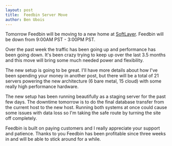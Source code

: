 ```yaml
---
layout: post
title:  Feedbin Server Move
author: Ben Ubois
---
```


Tomorrow Feedbin will be moving to a new home at [SoftLayer](http://www.softlayer.com/). Feedbin will be down from 9:00AM PST - 3:00PM PST. 

Over the past week the traffic has been going up and performance has been going down. It's been crazy trying to keep up over the last 3.5 months and this move will bring some much needed power and flexibility.

The new setup is going to be great. I'll have more details about how I've been spending your money in another post, but there will be a total of 21 servers powering the new architecture (6 bare metal, 15 cloud) with some really high performance hardware.

The new setup has been running beautifully as a staging server for the past few days. The downtime tomorrow is to do the final database transfer from the current host to the new host. Running both systems at once could cause some issues with data loss so I'm taking the safe route by turning the site off completely.

Feedbin is built on paying customers and I really appreciate your support and patience. Thanks to you Feedbin has been profitable since three weeks in and will be able to stick around for a while.